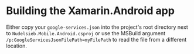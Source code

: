 ﻿# Building the Xamarin.Android app

Either copy your `google-services.json` into the project's root directory next to `Nudelsieb.Mobile.Android.csproj` or use the MSBuild argument `/p:GoogleServicesJsonFilePath=myFilePath` to read the file from a different location.